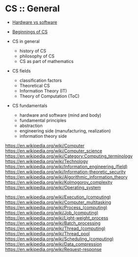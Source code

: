 # CS :: General

- [Hardware vs software](./hardware-and-software.md)
- [Beginnings of CS](./beginnings-of-cs.md)



- CS in general
  - history of CS
  - philosophy of CS
  - CS as part of mathematics
- CS fields
  - classification factors
  - Theoretical CS
  - Information Theory (IT)
  - Theory of Computation (ToC)
- CS fundamentals
  - hardware and software (mind and body)
  - fundamental principles
  - abstraction
  - engineering side (manufacturing, realization)
  - information theory side




https://en.wikipedia.org/wiki/Computer
https://en.wikipedia.org/wiki/Computer_science
https://en.wikipedia.org/wiki/Category:Computing_terminology
https://en.wikipedia.org/wiki/Technology
https://en.wikipedia.org/wiki/Information_engineering_(field)
https://en.wikipedia.org/wiki/Information-theoretic_security
https://en.wikipedia.org/wiki/Algorithmic_information_theory
https://en.wikipedia.org/wiki/Kolmogorov_complexity
https://en.wikipedia.org/wiki/Operating_system


https://en.wikipedia.org/wiki/Execution_(computing)
https://en.wikipedia.org/wiki/Computer_multitasking
https://en.wikipedia.org/wiki/Process_(computing)
https://en.wikipedia.org/wiki/Job_(computing)
https://en.wikipedia.org/wiki/Light-weight_process
https://en.wikipedia.org/wiki/Batch_processing
https://en.wikipedia.org/wiki/Thread_(computing)
https://en.wikipedia.org/wiki/Thread_pool
https://en.wikipedia.org/wiki/Scheduling_(computing)
https://en.wikipedia.org/wiki/Data_compression
https://en.wikipedia.org/wiki/Request-response
